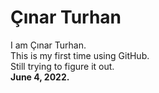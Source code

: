 # Çınar Turhan
I am Çınar Turhan.  
This is my first time using GitHub.  
Still trying to figure it out.  
**June 4, 2022.**
